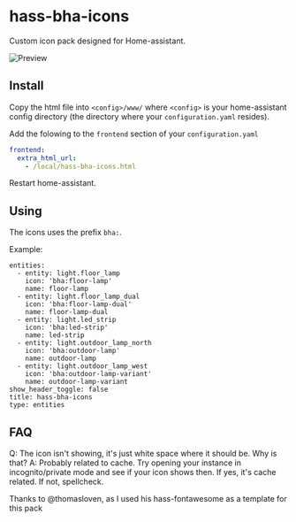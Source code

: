# hass-bha-icons

Custom icon pack designed for Home-assistant.

![Preview](https://raw.githubusercontent.com/hulkhaugen/hass-bha-icons/master/content.png)

## Install

Copy the html file into `<config>/www/` where `<config>` is your home-assistant config directory (the directory where your `configuration.yaml` resides).

Add the folowing to the `frontend` section of your `configuration.yaml`

```yaml
frontend:
  extra_html_url:
    - /local/hass-bha-icons.html
```

Restart home-assistant.

## Using

The icons uses the prefix `bha:`.

Example:

```
entities:
  - entity: light.floor_lamp
    icon: 'bha:floor-lamp'
    name: floor-lamp
  - entity: light.floor_lamp_dual
    icon: 'bha:floor-lamp-dual'
    name: floor-lamp-dual
  - entity: light.led_strip
    icon: 'bha:led-strip'
    name: led-strip
  - entity: light.outdoor_lamp_north
    icon: 'bha:outdoor-lamp'
    name: outdoor-lamp
  - entity: light.outdoor_lamp_west
    icon: 'bha:outdoor-lamp-variant'
    name: outdoor-lamp-variant
show_header_toggle: false
title: hass-bha-icons
type: entities
```

## FAQ

Q: The icon isn't showing, it's just white space where it should be. Why is that?
A: Probably related to cache. Try opening your instance in incognito/private mode and see if your icon shows then. If yes, it's cache related. If not, spellcheck.

Thanks to @thomasloven, as I used his hass-fontawesome as a template for this pack 
